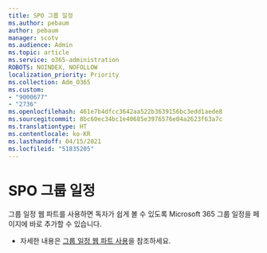 ```yaml
---
title: SPO 그룹 일정
ms.author: pebaum
author: pebaum
manager: scotv
ms.audience: Admin
ms.topic: article
ms.service: o365-administration
ROBOTS: NOINDEX, NOFOLLOW
localization_priority: Priority
ms.collection: Adm_O365
ms.custom:
- "9000677"
- "2736"
ms.openlocfilehash: 461e7b4dfcc3642aa522b3639156bc3edd1aede8
ms.sourcegitcommit: 8bc60ec34bc1e40685e3976576e04a2623f63a7c
ms.translationtype: HT
ms.contentlocale: ko-KR
ms.lasthandoff: 04/15/2021
ms.locfileid: "51835205"
---
```

# <a name="spo-group-calendar"></a>SPO 그룹 일정

그룹 일정 웹 파트를 사용하면 독자가 쉽게 볼 수 있도록 Microsoft 365 그룹 일정을 페이지에 바로 추가할 수 있습니다.
- 자세한 내용은 [그룹 일정 웹 파트 사용](https://support.microsoft.com/en-us/office/use-the-group-calendar-web-part-eaf3c04d-5699-48cb-8b5e-3caa887d51ce?ui=en-us&rs=en-us&ad=us)을 참조하세요.
